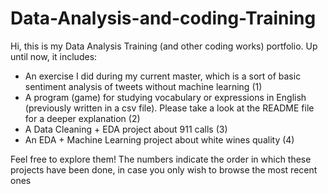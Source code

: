 # Data-Analysis-and-coding-Training
Hi, this is my Data Analysis Training (and other coding works) portfolio. 
Up until now, it includes:
- An exercise I did during my current master, which is a sort of basic sentiment analysis of tweets without machine learning (1)
- A program (game) for studying vocabulary or expressions in English (previously written in a csv file). Please take a look at the README file for a deeper explanation (2)
- A Data Cleaning + EDA project about 911 calls (3)
- An EDA + Machine Learning project about white wines quality (4)

Feel free to explore them! The numbers indicate the order in which these projects have been done, in case you only wish to browse the most recent ones
